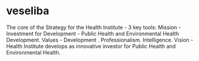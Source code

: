 # veseliba
The core of the Strategy for the Health Institute - 3 key tools:
Mission - Investment for Development - Public Health and Environmental Health Development.
Values - Development . Professionalism. Intelligence.
Vision - Health Institute develops as innovative investor for  Public Health and Environmental Health.
